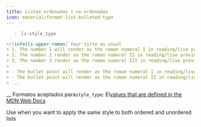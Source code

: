 ```yaml
---
title: Listas ordenadas + no ordenadas
icon: material/format-list-bulleted-type
---
```

> `li-style_type`

```md
>[!info|li-upper-roman] Your title as usual
> 1. The number 1 will render as the roman numeral I in reading/live preview
> 2. The number 2 render as the roman numeral II in reading/live preview
> 3. The number 3 render as the roman numeral III in reading/live preview
>
> - The bullet point will render as the roman numeral I in reading/live preview
> - The bullet point will render as the roman numeral II in reading/live preview
> ...
```

__
Formatos aceptados para`style_type`: El[values that are defined in the MDN Web Docs](https://developer.mozilla.org/en-US/docs/Web/CSS/list-style-type#Values)

Use when you want to apply the same style to both ordered and unordered lists
